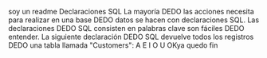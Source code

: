 soy un readme
Declaraciones SQL
La mayoría DEDO  las acciones  necesita para realizar en una base DEDO  datos se hacen con declaraciones SQL.
Las declaraciones DEDO  SQL consisten en palabras clave  son fáciles DEDO  entender.
La siguiente declaración DEDO  SQL devuelve todos los registros DEDO  una tabla llamada "Customers": 
 A
 E
 I
 O
 U
 OKya quedo
 fin
